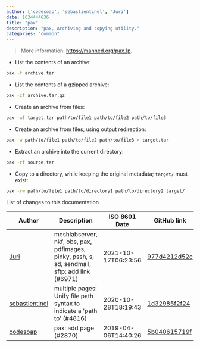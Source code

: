 ```yaml
---
author: ['codesoap', 'sebastientinel', 'Juri']
date: 1634444636
title: "pax"
description: "pax, Archiving and copying utility."
categories: "common"
---
```

> More information: <https://manned.org/pax.1p>.

- List the contents of an archive:

```bash
pax -f archive.tar
```

- List the contents of a gzipped archive:

```bash
pax -zf archive.tar.gz
```

- Create an archive from files:

```bash
pax -wf target.tar path/to/file1 path/to/file2 path/to/file3
```

- Create an archive from files, using output redirection:

```bash
pax -w path/to/file1 path/to/file2 path/to/file3 > target.tar
```

- Extract an archive into the current directory:

```bash
pax -rf source.tar
```

- Copy to a directory, while keeping the original metadata; `target/` must exist:

```bash
pax -rw path/to/file1 path/to/directory1 path/to/directory2 target/
```
List of changes to this documentation


Author | Description | ISO 8601 Date | GitHub link
------|-----|-----|-----
[Juri](mailto:juri.dispan@posteo.net) | meshlabserver, nkf, obs, pax, pdfimages, pinky, pssh, s, sd, sendmail, sftp: add link (#6971) | 2021-10-17T06:23:56 | [977d4212d52c](https://github.com/tldr-pages/tldr/commit/977d4212d52c031de053f549d819b8b0e18ce184)
[sebastientinel](mailto:sebastien.tinel@gmail.com) | multiple pages: Unify file path syntax to indicate a 'path to' (#4816) | 2020-10-28T18:19:43 | [1d32985f2f24](https://github.com/tldr-pages/tldr/commit/1d32985f2f24e5469dddc993dd7f354f79bfa128)
[codesoap](mailto:42150522+codesoap@users.noreply.github.com) | pax: add page (#2870) | 2019-04-06T14:40:26 | [5b040615719f](https://github.com/tldr-pages/tldr/commit/5b040615719fd6163d7c32479096a88bf21662ca)

